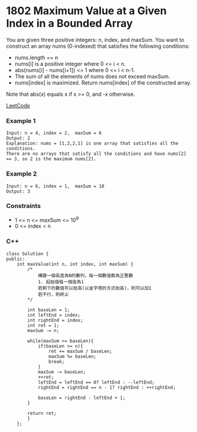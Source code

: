 # 1802 Maximum Value at a Given Index in a Bounded Array

You are given three positive integers: n, index, and maxSum. You want to construct an array nums (0-indexed) that satisfies the following conditions:

* nums.length == n
* nums[i] is a positive integer where 0 <= i < n.
* abs(nums[i] - nums[i+1]) <= 1 where 0 <= i < n-1.
* The sum of all the elements of nums does not exceed maxSum.
* nums[index] is maximized.
Return nums[index] of the constructed array.

Note that abs(x) equals x if x >= 0, and -x otherwise.

[LeetCode](https://leetcode.cn/problems/maximum-value-at-a-given-index-in-a-bounded-array/description/)

### Example 1

```
Input: n = 4, index = 2,  maxSum = 6
Output: 2
Explanation: nums = [1,2,2,1] is one array that satisfies all the conditions.
There are no arrays that satisfy all the conditions and have nums[2] == 3, so 2 is the maximum nums[2].
```

### Example 2

```
Input: n = 6, index = 1,  maxSum = 10
Output: 3
```

### Constraints

* 1 <= n <= maxSum <= 10<sup>9</sup>
* 0 <= index < n

### C++ 

```
class Solution {
public:
    int maxValue(int n, int index, int maxSum) {
        /*
            構建一個長度為N的數列，每一個數值都為正整數
            1. 起始值每一個皆為1
            若剩下的數值可以抬高(以金字塔的方式抬高)，則可以加1
            若不行，則終止
        */
        
        int baseLen = 1;
        int leftEnd = index;
        int rightEnd = index;
        int ret = 1;
        maxSum -= n;
        
        while(maxSum >= baseLen){
            if(baseLen >= n){
                ret += maxSum / baseLen;
                maxSum %= baseLen;
                break;
            }
            maxSum -= baseLen;
            ++ret;
            leftEnd = leftEnd == 0? leftEnd : --leftEnd; 
            rightEnd = rightEnd == n - 1? rightEnd : ++rightEnd;
            
            baseLen = rightEnd - leftEnd + 1;
        }
        
        return ret;
        }
    };
```
